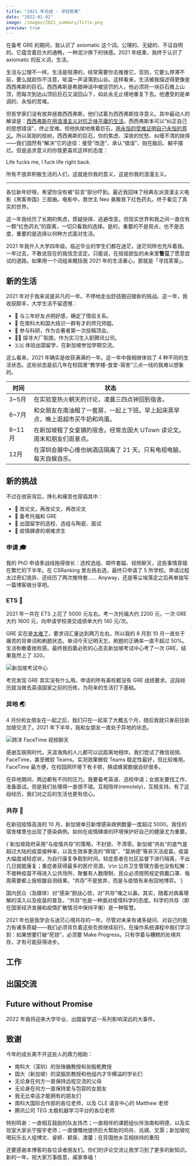 ```yaml
---
title: "2021 年总结 · 寻找答案"
date: "2022-01-02"
image: /images/2021_summary/Title.png
preview: true
---
```


在备考 GRE 的期间，我认识了 axiomatic 这个词。公理的、无疑的、不证自明的。它蕴含着巨大的通畅，一种泥沙俱下的快感。2021 年结束，我终于认识了 axiomatic 的反义词，生活。

<!-- more -->

<Dialog>
我时常把自己看做巨大公理的一部分。我的存在是不证自明的，我的运动为巨大公理添砖加瓦。
</Dialog>

生活与公理不一样。生活是阻滞的，经常需要你去推推它。否则，它要么停滞不前，要么就趁你不注意，呲溜一声滚落到山谷。这样看来，生活被我描述得更像是西西弗斯的巨石。西西弗斯是希腊神话中被惩罚的人，他必须将一块巨石推上山顶，而每次到达山顶后巨石又滚回山下，如此永无止境地重复下去。他遭受的是单调的、永恒的苦难。

但哲学家们没有放弃拯救西西弗斯，他们试着为西西弗斯找寻意义。其中最动人的解读是：<u className="decoration-wavy decoration-sky-500">西西弗斯在用浪漫主义对抗乏味平庸的生活</u>。西西弗斯本可以“纠正自己的思想错误”，终止受难。但他执拗地推着巨石，<u className="decoration-wavy decoration-sky-500">用永恒的受难证明自己永恒的意义</u>。所以吴刚的桂树，西西弗斯的巨石，你的焦虑、深夜的忧愁、纠缠不清的抉择——我们固然有“解决”它的途径：接受“改造”、承认“错误”、抛在脑后、躺平摆烂。但是追求意义的你我更喜欢这样的态度：

<p className="text-center font-bold">Life fucks me, I fuck life right back.</p>

所有不放弃积极生活的人们，这就是你我的意义，这是你我的浪漫主义。

---

各位新年好呀。希望你没有被“前言”部分吓到。最近我回味了经典左派浪漫主义电影《黑客帝国》三部曲。电影中，救世主 Neo 勇敢吞下红色药丸，终于看见了真实的世界。

<Dialog>
顺便看了绝味大烂片《黑客帝国 4：矩阵重启》。
</Dialog>

这一年我经历了长期的焦虑，质疑抉择、逃避改变。但现实世界和我之间一直仅有一颗“红色药丸”的距离，一切只看我的选择。是的，重要的不是观点，也不是态度，重要的是选择以何种方式面对生活。

2021 年我升入大学四年级。临近毕业的学生们都在迷茫，迷茫同样也充斥着我。一年过去，不敢说现在的我信念坚定。只能说，在摇摇欲坠的未来里**瞥见**了愿意尝试的道路。如果用一个词组来概括我 2021 年的生活重心，那就是「寻找答案」。

## 新的生活

2021 年对于我来说是非凡的一年。不停地走出舒适圈迎接新的挑战。这一年，我收获颇丰，大学生活不留遗憾：

- 🥰 与三年好友点明好感，确定了情侣关系。
- 💺 在南科大和国大结识一群有才的师兄师姐。
- 🔬 参与科研，作为合著者第一次投稿顶会。
- 🧑‍💻 探寻大厂氛围，作为实习生入职腾讯公司。
- 🇸🇬 体验出国留学，在新加坡参加学期交流。

这么看来，2021 年确实是收获满满的一年。这一年中我相继体验了 4 种不同的生活状态。这些状态是前几年在校园里“教学楼-食堂-宿舍”三点一线的我难以想象的。

| 时间 | 状态 |
|--|---|
| 3~5月 | 在实验室热火朝天的讨论，凌晨三四点钟回到宿舍。 |
| 6~7月 | 和女朋友在南油租了一套房，一起上下班。早上起床蒸早点，晚上逛超市买牛奶和鸡蛋。|
| 8~11月 | 在新加坡租了女皇镇的宿舍。经常去国大 UTown 读论文。周末和朋友们逛景点。|
| 12月 | 在深圳会展中心维也纳酒店隔离了 21 天。只有电视电脑，每天自娱自乐。|

## 新的挑战

不过在收获背后，挣扎和痛苦也穿插其中：

- 📝 改论文，再改论文，再改论文
- 🧐 备考托福和 GRE
- 💬 出国留学的选校、选组与陶瓷、面试
- 🦠 疫情肆虐的艰难求生

### 申请 🎓

我的 PhD 申请季战线拖得很长：选校选组、邮件套磁、视频聊天，这些事情穿插在繁忙的下半年。在 CSRanking 里左挑右选，最终只申请了 5 所学校。申请过程太过奇幻诡异，还经历了两次推特套…… Anyway，还是等尘埃落定之后再单独写一篇博客做分享吧。

### ETS 👿

2021 年一共在 ETS 上花了 5000 元左右。考一次托福大约 2200 元，一次 GRE 大约 1600 元，向申请学校递交成绩单大约 140 元/次。

GRE 实在是<u>太难了</u>，要求词汇量达到两万左右。所以我的 8 月到 10 月一直处于痛苦的背单词和刷题状态。单词今天记明天忘，刷题的正确率一直不超过 50%。生活弥散着挫败感。最终我抱着必败的心态去新加坡考试中心考了一次 GRE，结果竟然上了 320。

![新加坡考试中心](/images/2021_summary/ETS.png)

考完发现 GRE 其实没有什么用。申请的所有美校都没有 GRE 成绩要求。这段经历就当做去英语国家之前的历练，为将来的生活打下基础。

### 异地 🌏

4 月份和女朋友在一起之后，我们只在一起呆了大概五个月，随后我就只身前往新加坡交流了。2021 年下半年，我和女朋友一直处于异地的状态。

![跨洋 FaceTime 视频聊天](/images/2021_summary/video_chat.png)

感谢互联网时代，天涯海角的人儿都可以远距离地相伴。我们尝试了微信视频、FaceTime，甚至微软 Teams。实测效果微软 Teams 稳定性最好，但比较难用。FaceTime 最方便，在校园网环境下有卡顿，换成蜂窝数据会好很多。

在异地期间，两边都有不同的压力。我要备考英语、选校申请；女朋友要找工作、准备面试。但是我们处理得一直很不错。互相陪伴(remotely)，互相支持。有了这段经历，我们对之后的生活也更有信心。

### 共存 🤺

在新冠疫情高涨的 10 月，新加坡单日新增感染病例数量一度超过 5000。我住的宿舍楼里也出现了感染病例。如何在疫情肆虐的环境保护好自己的健康尤为重要。

<Callout title="共存的底气">
  {`新加坡政府采用“与疫情共存”的策略，不封锁、不清零。新加坡“共处”的底气是超过大陆的疫苗接种率，以及生效率更高的“辉瑞”、“莫纳德”等非灭活疫苗。疫苗大幅度减轻症状，为自行康复争取到时间。轻症患者在社区监督下进行隔离，不出几日就能康复；重症者获得最多的医疗资源。\r\n
  公共卫生管理方面也没有松懈：不接种疫苗不得进入公共场所、聚餐有人数限制、民众必须按照规定佩戴口罩、每周需要都上报核酸自测结果。“共存”不是放弃，而是与疫情有来有回地博弈。`}
</Callout>

国内民众（及媒体）对“感染”胆战心惊，对“共存”嗤之以鼻。其实，随着对病毒理解的深入以及疫苗的普及，“共存”也是一种面对疫情科学的态度。科学的共存（即在国家经济发展和疫情扩散情况中保持平衡）是一种智慧。

2021 年也是我学会与迷茫心境共存的一年。尽管对未来有诸多疑问、对自己的能力有诸多质疑——我们必须背负着这些负担继续前行。在操作系统课程中我们学习到：如果想要打破“死锁”，必须要 Make Progress。只有学着与糟糕的处境共存，才有可能获得进步。

## 工作

## 出国交流



## Future without Promise

2022 年我将迎来大学毕业、出国留学这一系列影响深远的大事件。

## 致谢

今年的成长离不开这些人的鼎力相助：

- 南科大（深圳）的张锋巍教授和张殷乾教授
- 国大（新加坡）的梁振凯教授和他组内才华横溢的学长们
- 无论身在何方一直保持远程交流的父母
- 无论身在何方一直保持爱与包容的女朋友
- 我无比幸运才能拥有的朋友们
- 南科大国际合作部的各位老师，以及 CLE 语言中心的 Matthew 老师
- 腾讯公司 TEG 太极机器学习平台的各位老师

<p className="text-xs md:text-sm font-light text-gray-500">特别鸣谢：一直相互鼓励的队友炜杰；一直相伴的课题组伙伴浩南和明德，以及实验室大家长宁振宇老师；一直慷慨地提供巨大帮助的同舟、兆祺、文灏；新加坡吃喝玩乐五人组博文、睿婷、颖泉、澳蕾；在异国他乡互相扶持的重阳</p>

还要感谢本博客的各位读者朋友们。你们的评论交流让我学习到了更多的新知识。新的一年，祝大家万事胜意，阖家幸福！